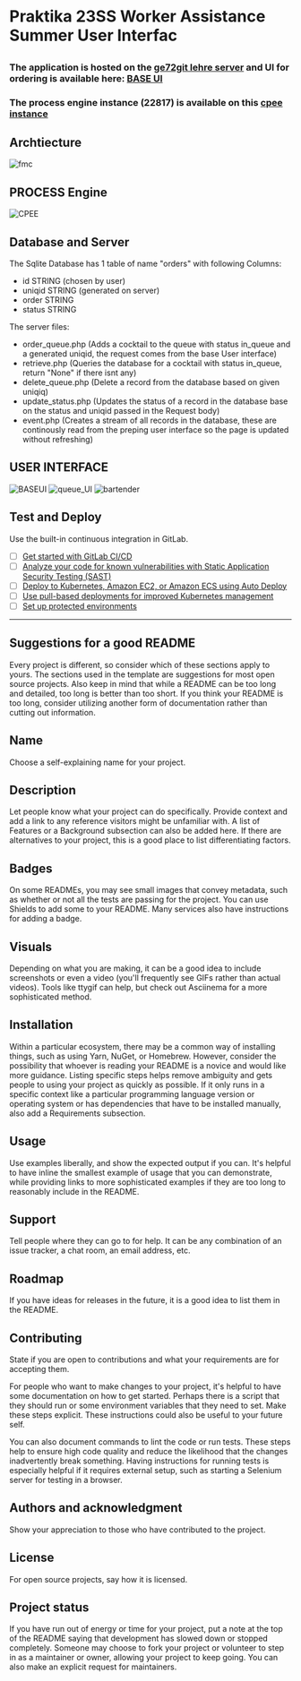 # Praktika 23SS Worker Assistance Summer User Interfac 



## 

### The application is hosted on the [ge72git lehre server](https://lehre.bpm.in.tum.de/~ge72git/prak_23_enea) and UI for ordering is available here:  [BASE UI](https://lehre.bpm.in.tum.de/~ge72git/prak_23_enea/frontend/wait.php)

### The process engine instance (22817) is available on this [cpee instance](https://cpee.org/flow/index.html?monitor=https://cpee.org/flow/engine/22817/)

## Archtiecture
![fmc ](Images/fmc_architecture_diagram.PNG)

## PROCESS Engine
![CPEE ](Images/cpeeinstance.PNG)

## Database and Server

The Sqlite Database has 1 table of name "orders" with following Columns:
- id STRING (chosen by user)
- uniqid STRING (generated on server)
- order STRING
- status STRING
  
The server files:

- order_queue.php (Adds a cocktail to the queue with status in_queue and a generated uniqid, the request comes from the base User interface)
- retrieve.php (Queries the database for a cocktail with status in_queue, return "None" if there isnt any)
- delete_queue.php (Delete a record from the database based on given uniqiq)
- update_status.php (Updates the status of a record in the database base on the status and uniqid passed in the Request body)
- event.php (Creates a stream of all records in the database, these are continously read from the preping user interface so the page is updated without refreshing)

## USER INTERFACE
![BASEUI ](Images/baseUI.PNG)
![queue_UI ](Images/queue_UI.PNG)
![bartender ](Images/bartened_gpt.PNG)


## Test and Deploy

Use the built-in continuous integration in GitLab.

- [ ] [Get started with GitLab CI/CD](https://docs.gitlab.com/ee/ci/quick_start/index.html)
- [ ] [Analyze your code for known vulnerabilities with Static Application Security Testing (SAST)](https://docs.gitlab.com/ee/user/application_security/sast/)
- [ ] [Deploy to Kubernetes, Amazon EC2, or Amazon ECS using Auto Deploy](https://docs.gitlab.com/ee/topics/autodevops/requirements.html)
- [ ] [Use pull-based deployments for improved Kubernetes management](https://docs.gitlab.com/ee/user/clusters/agent/)
- [ ] [Set up protected environments](https://docs.gitlab.com/ee/ci/environments/protected_environments.html)

***

## Suggestions for a good README

Every project is different, so consider which of these sections apply to yours. The sections used in the template are suggestions for most open source projects. Also keep in mind that while a README can be too long and detailed, too long is better than too short. If you think your README is too long, consider utilizing another form of documentation rather than cutting out information.

## Name
Choose a self-explaining name for your project.

## Description
Let people know what your project can do specifically. Provide context and add a link to any reference visitors might be unfamiliar with. A list of Features or a Background subsection can also be added here. If there are alternatives to your project, this is a good place to list differentiating factors.

## Badges
On some READMEs, you may see small images that convey metadata, such as whether or not all the tests are passing for the project. You can use Shields to add some to your README. Many services also have instructions for adding a badge.

## Visuals
Depending on what you are making, it can be a good idea to include screenshots or even a video (you'll frequently see GIFs rather than actual videos). Tools like ttygif can help, but check out Asciinema for a more sophisticated method.

## Installation
Within a particular ecosystem, there may be a common way of installing things, such as using Yarn, NuGet, or Homebrew. However, consider the possibility that whoever is reading your README is a novice and would like more guidance. Listing specific steps helps remove ambiguity and gets people to using your project as quickly as possible. If it only runs in a specific context like a particular programming language version or operating system or has dependencies that have to be installed manually, also add a Requirements subsection.

## Usage
Use examples liberally, and show the expected output if you can. It's helpful to have inline the smallest example of usage that you can demonstrate, while providing links to more sophisticated examples if they are too long to reasonably include in the README.

## Support
Tell people where they can go to for help. It can be any combination of an issue tracker, a chat room, an email address, etc.

## Roadmap
If you have ideas for releases in the future, it is a good idea to list them in the README.

## Contributing
State if you are open to contributions and what your requirements are for accepting them.

For people who want to make changes to your project, it's helpful to have some documentation on how to get started. Perhaps there is a script that they should run or some environment variables that they need to set. Make these steps explicit. These instructions could also be useful to your future self.

You can also document commands to lint the code or run tests. These steps help to ensure high code quality and reduce the likelihood that the changes inadvertently break something. Having instructions for running tests is especially helpful if it requires external setup, such as starting a Selenium server for testing in a browser.

## Authors and acknowledgment
Show your appreciation to those who have contributed to the project.

## License
For open source projects, say how it is licensed.

## Project status
If you have run out of energy or time for your project, put a note at the top of the README saying that development has slowed down or stopped completely. Someone may choose to fork your project or volunteer to step in as a maintainer or owner, allowing your project to keep going. You can also make an explicit request for maintainers.

